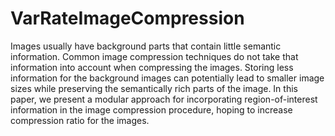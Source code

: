 # VarRateImageCompression

Images usually have background parts that contain little semantic information. Common image compression techniques do not take that information into account when compressing the images. Storing less information for the background images can potentially lead to smaller image sizes while preserving the semantically rich parts of the image. In this paper, we present a modular approach for incorporating region-of-interest information in the image compression procedure, hoping to increase compression ratio for the images.
